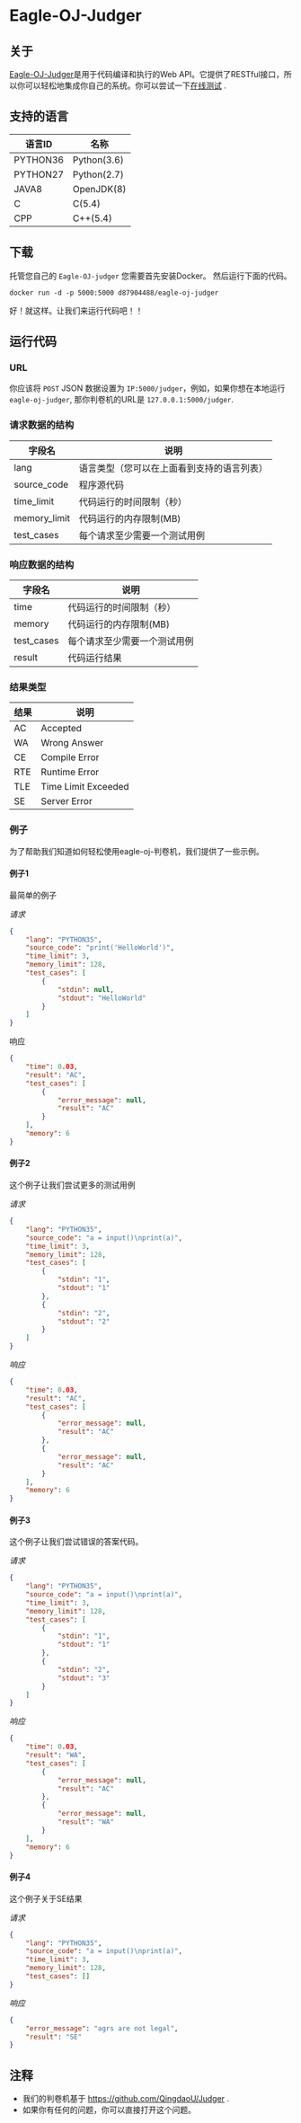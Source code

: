 # Eagle-OJ-Judger

## 关于

[Eagle-OJ-Judger](https://github.com/Eagle-OJ/eagle-oj-judger)是用于代码编译和执行的Web API。它提供了RESTful接口，所以你可以轻松地集成你自己的系统。你可以尝试一下[在线测试](http://docs.eagleoj.com/judger/index) .

## 支持的语言

| 语言ID      | 名称        |
| ----------- | ----------- |
| PYTHON36    | Python(3.6) |
| PYTHON27    | Python(2.7) |
| JAVA8       | OpenJDK(8)  |
| C           | C(5.4)      |
| CPP         | C++(5.4)    |

## 下载

托管您自己的 `Eagle-OJ-judger` 您需要首先安装Docker。 然后运行下面的代码。

`docker run -d -p 5000:5000 d87904488/eagle-oj-judger`

好！就这样。让我们来运行代码吧！！

## 运行代码

### URL

你应该将 `POST` JSON 数据设置为 `IP:5000/judger`，例如，如果你想在本地运行`eagle-oj-judger`, 那你判卷机的URL是 `127.0.0.1:5000/judger`.

### 请求数据的结构

|    字段名     | 说明                                                     |
| ------------ | -------------------------------------------------------- |
| lang         | 语言类型（您可以在上面看到支持的语言列表）                   |
| source_code  | 程序源代码                                                |
| time_limit   | 代码运行的时间限制（秒）                                   |
| memory_limit | 代码运行的内存限制(MB)                                     |
| test_cases   | 每个请求至少需要一个测试用例                                |

### 响应数据的结构

|  字段名     | 说明                                   |
| ---------- | -------------------------------------- |
| time       | 代码运行的时间限制（秒）                 |
| memory     | 代码运行的内存限制(MB)                   |
| test_cases | 每个请求至少需要一个测试用例              |
| result     | 代码运行结果                            |

### 结果类型

|   结果  | 说明                |
| ------ | ------------------- |
| AC     | Accepted            |
| WA     | Wrong Answer        |
| CE     | Compile Error       |
| RTE    | Runtime Error       |
| TLE    | Time Limit Exceeded |
| SE     | Server Error        |

### 例子

为了帮助我们知道如何轻松使用eagle-oj-判卷机，我们提供了一些示例。

#### 例子1

最简单的例子

*请求*

``` json
{
	"lang": "PYTHON35",
	"source_code": "print('HelloWorld')",
	"time_limit": 3,
	"memory_limit": 128,
	"test_cases": [
		{
			"stdin": null,
			"stdout": "HelloWorld"
		}
	]
}
```

响应

```json
{
    "time": 0.03,
    "result": "AC",
    "test_cases": [
        {
            "error_message": null,
            "result": "AC"
        }
    ],
    "memory": 6
}
```

#### 例子2

这个例子让我们尝试更多的测试用例

*请求*

```json
{
	"lang": "PYTHON35",
	"source_code": "a = input()\nprint(a)",
	"time_limit": 3,
	"memory_limit": 128,
	"test_cases": [
		{
			"stdin": "1",
			"stdout": "1"
		},
		{
			"stdin": "2",
			"stdout": "2"
		}
	]
}
```

*响应*

```json
{
    "time": 0.03,
    "result": "AC",
    "test_cases": [
        {
            "error_message": null,
            "result": "AC"
        },
        {
            "error_message": null,
            "result": "AC"
        }
    ],
    "memory": 6
}
```

#### 例子3

这个例子让我们尝试错误的答案代码。

*请求*

```json
{
	"lang": "PYTHON35",
	"source_code": "a = input()\nprint(a)",
	"time_limit": 3,
	"memory_limit": 128,
	"test_cases": [
		{
			"stdin": "1",
			"stdout": "1"
		},
		{
			"stdin": "2",
			"stdout": "3"
		}
	]
}
```

*响应*

```json
{
    "time": 0.03,
    "result": "WA",
    "test_cases": [
        {
            "error_message": null,
            "result": "AC"
        },
        {
            "error_message": null,
            "result": "WA"
        }
    ],
    "memory": 6
}
```

#### 例子4

这个例子关于SE结果

*请求*

```json
{
	"lang": "PYTHON35",
	"source_code": "a = input()\nprint(a)",
	"time_limit": 3,
	"memory_limit": 128,
	"test_cases": []
}
```

*响应*

```json
{
    "error_message": "agrs are not legal",
    "result": "SE"
}
```



##  注释

* 我们的判卷机基于 https://github.com/QingdaoU/Judger .
* 如果你有任何的问题，你可以直接打开这个问题。
